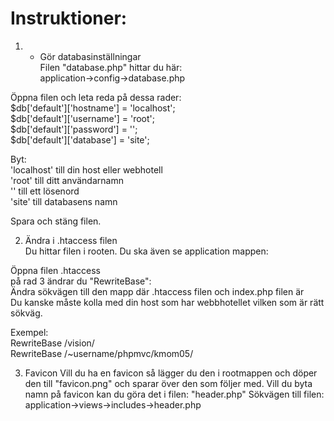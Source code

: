 Instruktioner:
==============
  
1. - Gör databasinställningar  
Filen "database.php" hittar du här:  
application->config->database.php  

Öppna filen och leta reda på dessa rader:  
$db['default']['hostname'] = 'localhost';  
$db['default']['username'] = 'root';  
$db['default']['password'] = '';  
$db['default']['database'] = 'site';  

Byt:  
'localhost' 	till din host eller webhotell  
'root' 			till ditt användarnamn  
''				till ett lösenord  
'site'			till databasens namn  
  
Spara och stäng filen.  



2. Ändra i .htaccess filen  
Du hittar filen i rooten. Du ska även se application mappen:  

Öppna filen .htaccess  
på rad 3 ändrar du "RewriteBase":  
Ändra sökvägen till den mapp där .htaccess filen och index.php filen är  
Du kanske måste kolla med din host som har webbhotellet vilken som är rätt sökväg.  

Exempel:   
RewriteBase /vision/  
RewriteBase /~username/phpmvc/kmom05/  

3. Favicon
Vill du ha en favicon så lägger du den i rootmappen och döper den till "favicon.png" 
och sparar över den som följer med.
Vill du byta namn på favicon kan du göra det i filen: "header.php"
Sökvägen till filen: application->views->includes->header.php








